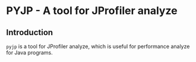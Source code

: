 # PYJP - A tool for JProfiler analyze
## Introduction
`pyjp` is a tool for JProfiler analyze, which is useful for
performance analyze for Java programs.    
